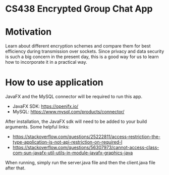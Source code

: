 
# CS438 Encrypted Group Chat App


# Motivation 
Learn about different encryption schemes and compare them for best efficiency during transmission over sockets. 
Since privacy and data security is such a big concern in the present day, this is a good way for us to learn how to incorporate it in a practical way. 

# How to use application
JavaFX and the MySQL connector will be required to run this app.

 - JavaFX SDK: https://openjfx.io/
 - MySQL: https://www.mysql.com/products/connector/

After installation, the JavaFX sdk will need to be added to your build arguments. 
Some helpful links:

 - https://stackoverflow.com/questions/25222811/access-restriction-the-type-application-is-not-api-restriction-on-required-l
- https://stackoverflow.com/questions/56307973/cannot-access-class-com-sun-javafx-util-utils-in-module-javafx-graphics-java

When running, simply run the server.java file and then the client.java file after that. 
